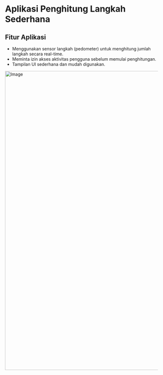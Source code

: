 # Aplikasi Penghitung Langkah Sederhana

## Fitur Aplikasi
- Menggunakan sensor langkah (pedometer) untuk menghitung jumlah langkah secara real-time.
- Meminta izin akses aktivitas pengguna sebelum memulai penghitungan.
- Tampilan UI sederhana dan mudah digunakan.
<img width="1919" height="986" alt="Image" src="https://github.com/user-attachments/assets/2fad822e-f9d3-40c7-aac6-d5bb02f8888b" />
